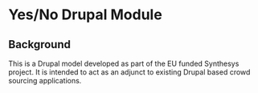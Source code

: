 Yes/No Drupal Module
====================

Background
----------
This is a Drupal model developed as part of the EU funded Synthesys project. It is intended to act as an adjunct to existing Drupal based crowd sourcing applications. 